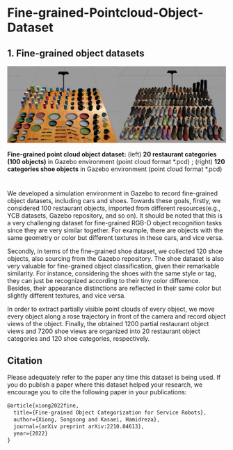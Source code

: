 # Fine-grained-Pointcloud-Object-Dataset

## 1. Fine-grained object datasets
![fine-grained object 1](imgs/fine-grained_object.png)

**Fine-grained point cloud object dataset:** (left) ****20 restaurant categories (100 objects)**** in Gazebo environment (point cloud format *.pcd)
;  (right) ****120 categories shoe objects**** in Gazebo environment (point cloud format *.pcd)


# 

We developed a simulation environment in Gazebo to record fine-grained object datasets, including cars and shoes. 
Towards these goals, firstly, we considered 100 restaurant objects, imported from different resources(e.g., YCB datasets, Gazebo repository, and so on). It should be noted that this is a very challenging dataset for fine-grained RGB-D object recognition tasks since they are very similar together. For example, there are objects with the same geometry or color but different textures in these cars, and vice versa.

Secondly, in terms of the fine-grained shoe dataset, we collected 120 shoe objects, also sourcing from the Gazebo repository. The shoe dataset is also very valuable for fine-grained object classification, given their remarkable similarity. For instance, considering the shoes with the same style or tag, they can just be recognized according to their tiny color difference. Besides, their appearance distinctions are reflected in their same color but slightly different textures, and vice versa. 

In order to extract partially visible point clouds of every object, we move every object along a rose trajectory in front of the camera and record object views of the object. Finally, the obtained 1200 partial restaurant object views and 7200 shoe views are organized into 20 restaurant object categories and 120 shoe categories, respectively. 



## Citation

Please adequately refer to the paper any time this dataset is being used. If you do publish a paper where this dataset helped your research, we encourage you to cite the following paper in your publications:

```
@article{xiong2022fine,
  title={Fine-grained Object Categorization for Service Robots},
  author={Xiong, Songsong and Kasaei, Hamidreza},
  journal={arXiv preprint arXiv:2210.04613},
  year={2022}
}
```
